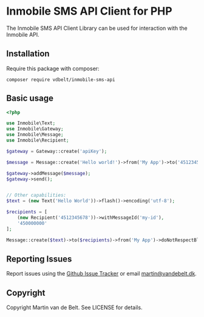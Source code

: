 # Inmobile SMS API Client for PHP

The Inmobile SMS API Client Library can be used for interaction with the Inmobile API.

## Installation

Require this package with composer:

```
composer require vdbelt/inmobile-sms-api
```

## Basic usage

```php
<?php

use Inmobile\Text;
use Inmobile\Gateway;
use Inmobile\Message;
use Inmobile\Recipient;

$gateway = Gateway::create('apiKey');

$message = Message::create('Hello world!')->from('My App')->to('4512345678');

$gateway->addMessage($message);
$gateway->send();


// Other capabilities:
$text = (new Text('Hello World'))->flash()->encoding('utf-8');

$recipients = [
    (new Recipient('4512345678'))->withMessageId('my-id'),
    '450000000'
];

Message::create($text)->to($recipients)->from('My App')->doNotRespectBlacklist()->scheduleAt(date_create('+1 hour'));

```

## Reporting Issues
Report issues using the [Github Issue Tracker](https://github.com/vdbelt/inmobile-sms-api/issues) or email [martin@vandebelt.dk](mailto:martin@vandebelt.dk).

## Copyright
Copyright Martin van de Belt. See LICENSE for details.
